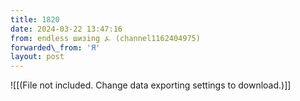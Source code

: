 ```yaml
---
title: 1820
date: 2024-03-22 13:47:16
from: endless шизing ⍼ (channel1162404975)
forwarded\_from: 'Я'
layout: post
---
```


![[(File not included. Change data exporting settings to download.)]]


